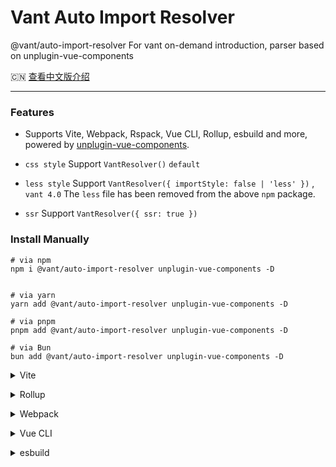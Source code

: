 # Vant Auto Import Resolver

@vant/auto-import-resolver For vant on-demand introduction, parser based on unplugin-vue-components

🇨🇳 <a href="./README.zh-CN.md">查看中文版介绍</a>

---

### Features

- Supports Vite, Webpack, Rspack, Vue CLI, Rollup, esbuild and more, powered by <a href="https://github.com/antfu/unplugin-vue-components">unplugin-vue-components</a>.

- `css style` Support `VantResolver()` `default`

- `less style` Support `VantResolver({ importStyle: false | 'less' })` , `vant 4.0` The `less` file has been removed from the above `npm` package.

- `ssr` Support `VantResolver({ ssr: true })`

### Install Manually

```shell
# via npm
npm i @vant/auto-import-resolver unplugin-vue-components -D


# via yarn
yarn add @vant/auto-import-resolver unplugin-vue-components -D

# via pnpm
pnpm add @vant/auto-import-resolver unplugin-vue-components -D

# via Bun
bun add @vant/auto-import-resolver unplugin-vue-components -D
```

<details>
<summary>Vite</summary><br>

```ts
// vite.config.ts
import Components from 'unplugin-vue-components/vite';
import VantResolver from '@vant/auto-import-resolver';

export default defineConfig({
  plugins: [
    Components({
      resolvers: [VantResolver()],
    }),
  ],
});
```

<br></details>

<details>
<summary>Rollup</summary><br>

```ts
// rollup.config.js
import Components from 'unplugin-vue-components/rollup';
import VantResolver from '@vant/auto-import-resolver';

export default {
  plugins: [
    Components({
      resolvers: [VantResolver()],
    }),
  ],
};
```

<br></details>

<details>
<summary>Webpack</summary><br>

```ts
// webpack.config.js
import Components from 'unplugin-vue-components/webpack';
import VantResolver from '@vant/auto-import-resolver';

module.exports = {
  /* ... */
  plugins: [
    Components({
      resolvers: [VantResolver()],
    }),
  ],
};
```

<br></details>

<details>
<summary>Vue CLI</summary><br>

```ts
// vue.config.js
import Components from 'unplugin-vue-components/webpack';
import VantResolver from '@vant/auto-import-resolver';

module.exports = {
  configureWebpack: {
    plugins: [
      Components({
        resolvers: [VantResolver()],
      }),
    ],
  },
};
```

<br></details>

<details>
<summary>esbuild</summary><br>

```ts
// esbuild.config.js
import { build } from 'esbuild';
import Components from 'unplugin-vue-components/esbuild';
import VantResolver from '@vant/auto-import-resolver';

build({
  plugins: [
    Components({
      resolvers: [VantResolver()],
    }),
  ],
});
```

<br></details>

